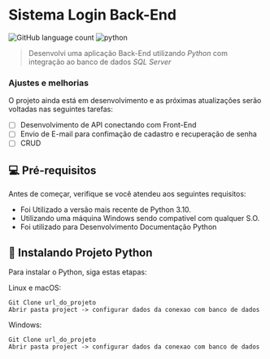 # Sistema Login Back-End

<!---Esses são exemplos. Veja https://shields.io para outras pessoas ou para personalizar este conjunto de escudos. Você pode querer incluir dependências, status do projeto e informações de licença aqui--->

![GitHub language count](https://img.shields.io/badge/Python-14354C?style=for-the-badge&logo=python&logoColor=white)
<img src="python.jpeg" alt="python">

> Desenvolvi uma aplicação Back-End utilizando *Python* com integração ao banco de dados *SQL Server*

### Ajustes e melhorias

O projeto ainda está em desenvolvimento e as próximas atualizações serão voltadas nas seguintes tarefas:

- [ ] Desenvolvimento de API conectando com Front-End
- [ ] Envio de E-mail para confimação de cadastro e recuperação de senha
- [ ] CRUD

## 💻 Pré-requisitos

Antes de começar, verifique se você atendeu aos seguintes requisitos:
<!---Estes são apenas requisitos de exemplo. Adicionar, duplicar ou remover conforme necessário--->
* Foi Utilizado a versão mais recente de Python 3.10.
* Utilizando uma máquina Windows sendo compativel com qualquer S.O.
* Foi utilizado para Desenvolvimento Documentação Python

## 🚀 Instalando Projeto Python

Para instalar o Python, siga estas etapas:

Linux e macOS:
```
Git Clone url_do_projeto
Abrir pasta project -> configurar dados da conexao com banco de dados
```

Windows:
```
Git Clone url_do_projeto
Abrir pasta project -> configurar dados da conexao com banco de dados
```


